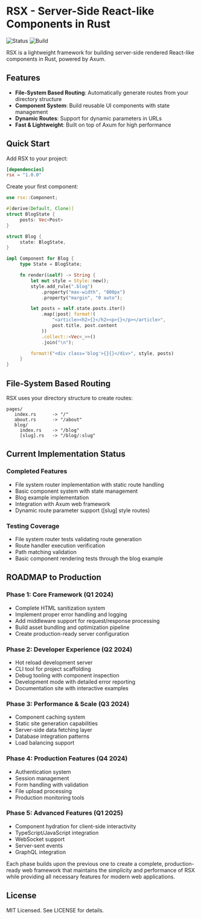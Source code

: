 # RSX - Server-Side React-like Components in Rust

![Status](https://img.shields.io/badge/Status-Under%20Development-blue)
![Build](https://img.shields.io/badge/Build-Passing-brightgreen)


RSX is a lightweight framework for building server-side rendered React-like components in Rust, powered by Axum.
## Features

- **File-System Based Routing**: Automatically generate routes from your directory structure
- **Component System**: Build reusable UI components with state management
- **Dynamic Routes**: Support for dynamic parameters in URLs
- **Fast & Lightweight**: Built on top of Axum for high performance

## Quick Start

Add RSX to your project:
```toml
[dependencies]
rsx = "1.0.0"
```

Create your first component:
```rust
use rsx::Component;

#[derive(Default, Clone)]
struct BlogState {
     posts: Vec<Post>
}

struct Blog {
     state: BlogState,
}

impl Component for Blog {
     type State = BlogState;

     fn render(&self) -> String {
         let mut style = Style::new();
         style.add_rule(".blog")
             .property("max-width", "800px")
             .property("margin", "0 auto");

         let posts = self.state.posts.iter()
             .map(|post| format!(
                 "<article><h2>{}</h2><p>{}</p></article>",
                 post.title, post.content
             ))
             .collect::<Vec<_>>()
             .join("\n");

         format!("<div class='blog'>{}{}</div>", style, posts)
     }
}
```

## File-System Based Routing

RSX uses your directory structure to create routes:

```
pages/
   index.rs      -> "/"
   about.rs      -> "/about"
   blog/
     index.rs    -> "/blog"
     [slug].rs   -> "/blog/:slug"
```

## Current Implementation Status

### Completed Features
- File system router implementation with static route handling
- Basic component system with state management
- Blog example implementation
- Integration with Axum web framework
- Dynamic route parameter support ([slug] style routes)

### Testing Coverage
- File system router tests validating route generation
- Route handler execution verification
- Path matching validation
- Basic component rendering tests through the blog example
## ROADMAP to Production

### Phase 1: Core Framework (Q1 2024)
- Complete HTML sanitization system
- Implement proper error handling and logging
- Add middleware support for request/response processing
- Build asset bundling and optimization pipeline
- Create production-ready server configuration

### Phase 2: Developer Experience (Q2 2024)
- Hot reload development server
- CLI tool for project scaffolding
- Debug tooling with component inspection
- Development mode with detailed error reporting
- Documentation site with interactive examples

### Phase 3: Performance & Scale (Q3 2024)
- Component caching system
- Static site generation capabilities
- Server-side data fetching layer
- Database integration patterns
- Load balancing support

### Phase 4: Production Features (Q4 2024)
- Authentication system
- Session management
- Form handling with validation
- File upload processing
- Production monitoring tools

### Phase 5: Advanced Features (Q1 2025)
- Component hydration for client-side interactivity
- TypeScript/JavaScript integration
- WebSocket support
- Server-sent events
- GraphQL integration

Each phase builds upon the previous one to create a complete, production-ready web framework that maintains the simplicity and performance of RSX while providing all necessary features for modern web applications.

## License
MIT Licensed. See LICENSE for details.